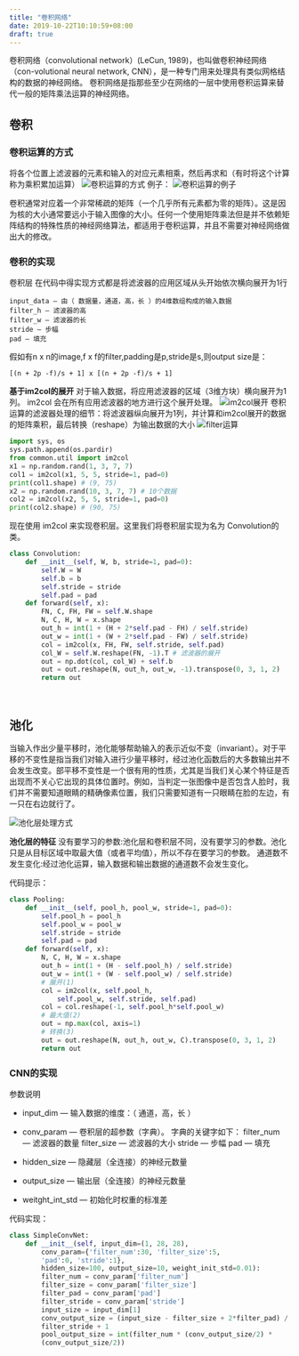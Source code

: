 ```yaml
---
title: "卷积网络"
date: 2019-10-22T10:10:59+08:00
draft: true
---
```


卷积网络（convolutional network）(LeCun, 1989)，也叫做卷积神经网络（con-volutional neural network, CNN），是一种专门用来处理具有类似网格结构的数据的神经网络。
卷积网络是指那些至少在网络的一层中使用卷积运算来替代一般的矩阵乘法运算的神经网络。

## 卷积

### 卷积运算的方式
将各个位置上滤波器的元素和输入的对应元素相乘，然后再求和（有时将这个计算称为乘积累加运算）
![卷积运算的方式](/deeplearning/conv_calculate.png)
例子：
![卷积运算的例子](/deeplearning/juanjiyuansaun.png)

卷积通常对应着一个非常稀疏的矩阵（一个几乎所有元素都为零的矩阵）。这是因为核的大小通常要远小于输入图像的大小。任何一个使用矩阵乘法但是并不依赖矩阵结构的特殊性质的神经网络算法，都适用于卷积运算，并且不需要对神经网络做出大的修改。


### 卷积的实现
卷积层 在代码中得实现方式都是将滤波器的应用区域从头开始依次横向展开为1行
```
input_data ― 由（ 数据量，通道，高，长 ）的4维数组构成的输入数据
filter_h ― 滤波器的高
filter_w ― 滤波器的长
stride ― 步幅
pad ― 填充
```
假如有n x n的image,f x f的filter,padding是p,stride是s,则output size是：
```
[(n + 2p -f)/s + 1] x [(n + 2p -f)/s + 1]
```

**基于im2col的展开**
对于输入数据，将应用滤波器的区域（3维方块）横向展开为1列。 im2col 会在所有应用滤波器的地方进行这个展开处理。
![im2col展开](/deeplearning/zhankai.png)
卷积运算的滤波器处理的细节：将滤波器纵向展开为1列，并计算和im2col展开的数据的矩阵乘积，最后转换（reshape）为输出数据的大小
![filter运算](/deeplearning/filter_1.png)
```python
import sys, os
sys.path.append(os.pardir)
from common.util import im2col
x1 = np.random.rand(1, 3, 7, 7)
col1 = im2col(x1, 5, 5, stride=1, pad=0)
print(col1.shape) # (9, 75)
x2 = np.random.rand(10, 3, 7, 7) # 10个数据
col2 = im2col(x2, 5, 5, stride=1, pad=0)
print(col2.shape) # (90, 75)
```

现在使用 im2col 来实现卷积层。这里我们将卷积层实现为名为 Convolution的类。
```python
class Convolution:
    def __init__(self, W, b, stride=1, pad=0):
        self.W = W
        self.b = b
        self.stride = stride
        self.pad = pad
    def forward(self, x):
        FN, C, FH, FW = self.W.shape
        N, C, H, W = x.shape
        out_h = int(1 + (H + 2*self.pad - FH) / self.stride)
        out_w = int(1 + (W + 2*self.pad - FW) / self.stride)
        col = im2col(x, FH, FW, self.stride, self.pad)
        col_W = self.W.reshape(FN, -1).T # 滤波器的展开
        out = np.dot(col, col_W) + self.b
        out = out.reshape(N, out_h, out_w, -1).transpose(0, 3, 1, 2)
        return out
```

<br>

## 池化

当输入作出少量平移时，池化能够帮助输入的表示近似不变（invariant）。对于平移的不变性是指当我们对输入进行少量平移时，经过池化函数后的大多数输出并不会发生改变。部平移不变性是一个很有用的性质，尤其是当我们关心某个特征是否出现而不关心它出现的具体位置时。例如，当判定一张图像中是否包含人脸时，我们并不需要知道眼睛的精确像素位置，我们只需要知道有一只眼睛在脸的左边，有一只在右边就行了。

![池化层处理方式](/deeplearning/chihuaceng.png)

**池化层的特征**
没有要学习的参数:池化层和卷积层不同，没有要学习的参数。池化只是从目标区域中取最大值（或者平均值），所以不存在要学习的参数。
通道数不发生变化:经过池化运算，输入数据和输出数据的通道数不会发生变化。

代码提示：
```python
class Pooling:
    def __init__(self, pool_h, pool_w, stride=1, pad=0):
        self.pool_h = pool_h
        self.pool_w = pool_w
        self.stride = stride
        self.pad = pad
    def forward(self, x):
        N, C, H, W = x.shape
        out_h = int(1 + (H - self.pool_h) / self.stride)
        out_w = int(1 + (W - self.pool_w) / self.stride)
        # 展开(1)
        col = im2col(x, self.pool_h, 
            self.pool_w, self.stride, self.pad)
        col = col.reshape(-1, self.pool_h*self.pool_w)
        # 最大值(2)
        out = np.max(col, axis=1)
        # 转换(3)
        out = out.reshape(N, out_h, out_w, C).transpose(0, 3, 1, 2)
        return out
```

### CNN的实现

参数说明

- input_dim ― 输入数据的维度：（ 通道，高，长 ）
- conv_param ― 卷积层的超参数（字典）。
字典的关键字如下：
filter_num ― 滤波器的数量
filter_size ― 滤波器的大小
stride ― 步幅
pad ― 填充

- hidden_size ― 隐藏层（全连接）的神经元数量
- output_size ― 输出层（全连接）的神经元数量
- weitght_int_std ― 初始化时权重的标准差

代码实现：
```python
class SimpleConvNet:
    def __init__(self, input_dim=(1, 28, 28),
        conv_param={'filter_num':30, 'filter_size':5,
        'pad':0, 'stride':1},
        hidden_size=100, output_size=10, weight_init_std=0.01):
        filter_num = conv_param['filter_num']
        filter_size = conv_param['filter_size']
        filter_pad = conv_param['pad']
        filter_stride = conv_param['stride']
        input_size = input_dim[1]
        conv_output_size = (input_size - filter_size + 2*filter_pad) / \
        filter_stride + 1
        pool_output_size = int(filter_num * (conv_output_size/2) *
        (conv_output_size/2))
```